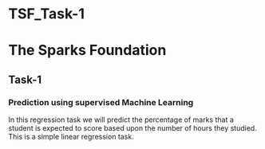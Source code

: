 # TSF_Task-1

# The Sparks Foundation
## Task-1
### Prediction using supervised Machine Learning

In this regression task we will predict the percentage of marks that a student is expected to score based upon the number of hours they studied. This is a simple linear regression task.
